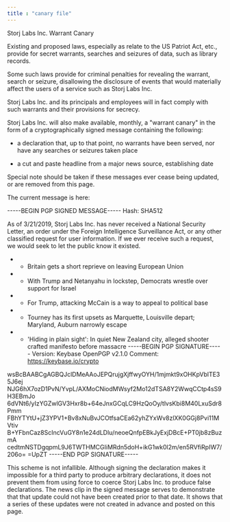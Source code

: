 ```yaml
---
title : "canary file"
---
```


Storj Labs Inc. Warrant Canary

Existing and proposed laws, especially as relate to the US Patriot Act, etc., provide for secret warrants,
searches and seizures of data, such as library records.

Some such laws provide for criminal penalties for revealing the warrant, search or seizure, disallowing the
disclosure of events that would materially affect the users of a service such as Storj Labs Inc.

Storj Labs Inc. and its principals and employees will in fact comply with such warrants and their provisions
for secrecy.

Storj Labs Inc. will also make available, monthly, a "warrant canary" in the form of a cryptographically signed
message containing the following:

- a declaration that, up to that point, no warrants have been served, nor have any searches or seizures
  taken place

- a cut and paste headline from a major news source, establishing date

Special note should be taken if these messages ever cease being updated, or are removed from this page.

The current message is here:

-----BEGIN PGP SIGNED MESSAGE-----
Hash: SHA512

As of 3/21/2019, Storj Labs Inc. has never received a National Security Letter, an order under the Foreign Intelligence
 Surveillance Act, or any other classified request for user information. If we ever receive such a request, we would
 seek to let the public know it existed.

- - Britain gets a short reprieve on leaving European Union
- - With Trump and Netanyahu in lockstep, Democrats wrestle over support for Israel
- - For Trump, attacking McCain is a way to appeal to political base
- - Tourney has its first upsets as Marquette, Louisville depart; Maryland, Auburn narrowly escape
- - 'Hiding in plain sight': In quiet New Zealand city, alleged shooter crafted manifesto before massacre
-----BEGIN PGP SIGNATURE-----
Version: Keybase OpenPGP v2.1.0
Comment: https://keybase.io/crypto

wsBcBAABCgAGBQJclDMeAAoJEPQrujgXjffwyOYH/1mjmkt9xOHKpVblTE35J6ej
NJG6hX7ozD1PvN/YvpL/AXMoCNiodMWsyf2Mo12dTSA8Y2WwqCCtp4sS9H3EBmJo
6dVNt6/yIzYGZwlGV3Hxr8b+64eJnxGCqLC9HzQoOy/tlvsKbi8M40LxuSdr8Pmm
FBhYTYtU+jZ3YPV1+Bv8xNuBvJCOtfsaCEa62yhZYxWv8zlXK0GGj8Pvi11MVtiv
B+YFbnCaz8ScIncVuGY8n1e24dLDlu/neoeQnfpEBkJyExjDBcE+PT0jb8zBuzmA
cedtmNSTDgqpmL9J6TWTHMCGIiMRdn5doH+ikG1wk0l2m/en5RVfiRpIW7/206o=
=UpZT
-----END PGP SIGNATURE-----

This scheme is not infallible.  Although signing the declaration makes it impossible for a third party to produce
arbitrary declarations, it does not prevent them from using force to coerce Storj Labs Inc. to produce false
declarations. The news clip in the signed message serves to demonstrate that that update could not have been
created prior to that date.  It shows that a series of these updates were not created in advance and posted
on this page.
